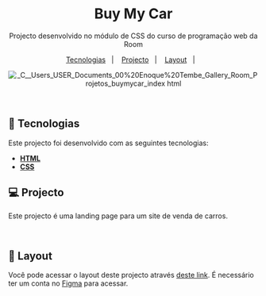 <h1 align="center">Buy My Car </h1>

<p align="center">
Projecto desenvolvido no módulo de CSS do curso de programação web da Room
</p>

<p align="center">
  <a href="#-tecnologias">Tecnologias</a>&nbsp;&nbsp;&nbsp;|&nbsp;&nbsp;&nbsp;
  <a href="#-projecto">Projecto</a>&nbsp;&nbsp;&nbsp;|&nbsp;&nbsp;&nbsp;
  <a href="#-layout">Layout</a>&nbsp;&nbsp;&nbsp;|&nbsp;&nbsp;&nbsp;
</p>


<div align="center">
  
  
 
![_C__Users_USER_Documents_00%20Enoque%20Tembe_Gallery_Room_Projetos_buymycar_index html](https://user-images.githubusercontent.com/98264322/224493515-c7a0cd10-56b9-4ffc-8542-50fd76fccf94.png)


</div>

<br> 



## 🚀 Tecnologias

Este projecto foi desenvolvido com as seguintes tecnologias:

- <span>[**HTML**](https://www.w3schools.com/html/)</span>
- <span>[**CSS**](https://www.w3schools.com/css/)</span>


## 💻 Projecto
Este  projecto é uma landing page para um site de venda de carros.


<br> 

## 🔖 Layout
Você pode acessar o layout deste projecto através [deste link](https://www.figma.com/file/9hqVTh38aAnG8o4lvCPQW3/Habits-(i)-(Community)?node-id=6%3A343&t=1t3BrqhxqeIJsMZA-0). É necessário ter um conta no  [Figma](https://figma.com) para acessar.


